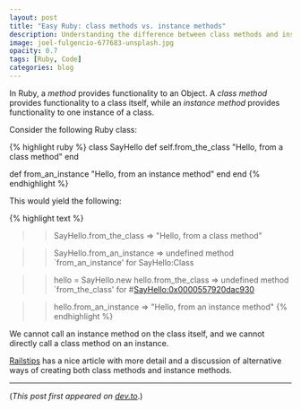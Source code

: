 ```yaml
---
layout: post
title: "Easy Ruby: class methods vs. instance methods"
description: Understanding the difference between class methods and instance methods in Ruby
image: joel-fulgencio-677683-unsplash.jpg
opacity: 0.7
tags: [Ruby, Code]
categories: blog
---
```


In Ruby, a _method_ provides functionality to an Object. A _class method_ provides functionality to a class itself, while an _instance method_ provides functionality to one instance of a class.

Consider the following Ruby class:

{% highlight ruby %}
class SayHello
  def self.from_the_class
    "Hello, from a class method"
  end

  def from_an_instance
    "Hello, from an instance method"
  end
end
{% endhighlight %}

This would yield the following:

{% highlight text %}
>> SayHello.from_the_class
=> "Hello, from a class method"

>> SayHello.from_an_instance
=> undefined method `from_an_instance' for SayHello:Class


>> hello = SayHello.new
>> hello.from_the_class
=> undefined method `from_the_class' for #<SayHello:0x0000557920dac930>

>> hello.from_an_instance
=> "Hello, from an instance method"
{% endhighlight %}

We cannot call an instance method on the class itself, and we cannot directly call a class method on an instance.

[Railstips](http://www.railstips.org/blog/archives/2009/05/11/class-and-instance-methods-in-ruby/) has a nice article with more detail and a discussion of alternative ways of creating both class methods and instance methods.

---

(_This post first appeared on [dev.to](https://dev.to/adamlombard/ruby-class-methods-vs-instance-methods-4aje)_.)